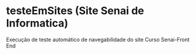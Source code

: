 # testeEmSites (Site Senai de Informatica)
Execução de teste automático de navegabilidade do site
Curso Senai-Front End
